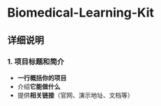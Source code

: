 # Biomedical-Learning-Kit

## **详细说明**
### **1. 项目标题和简介**
- **一行概括你的项目**
- 介绍**它能做什么**
- 提供**相关链接**（官网、演示地址、文档等）
